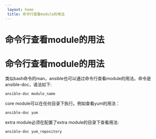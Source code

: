 ```yaml
---
 layout: home
 title: 命令行查看module的用法
---
```


# 命令行查看module的用法
# 命令行查看module的用法

类似bash命令的man，ansible也可以通过命令行查看module的用法。命令是ansible-doc，语法如下:

```
ansible-doc module_name
```

core module可以在任何目录下执行。例如查看yum的用法：

```
ansible-doc yum
```

extra module必须在配置了extra module的目录下查看用法:

```
ansible-doc yum_repository
```



